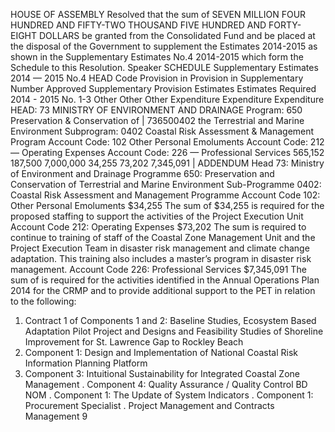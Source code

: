 HOUSE OF ASSEMBLY
Resolved that the sum of SEVEN MILLION FOUR HUNDRED AND FIFTY-TWO THOUSAND FIVE HUNDRED AND FORTY-EIGHT DOLLARS be granted from the Consolidated Fund and be placed at the disposal of the Government to supplement the Estimates 2014-2015 as shown in the Supplementary Estimates No.4 2014-2015 which form the Schedule to this Resolution.
Speaker
SCHEDULE
Supplementary Estimates 2014 — 2015 No.4
HEAD Code Provision in Provision in Supplementary Number Approved Supplementary Provision Estimates Estimates Required 2014 - 2015 No. 1-3 Other Other Other Expenditure Expenditure Expenditure HEAD: 73 MINISTRY OF ENVIRONMENT AND DRAINAGE Program: 650 Preservation & Conservation of | 736500402 the Terrestrial and Marine Environment Subprogram: 0402 Coastal Risk Assessment & Management Program Account Code: 102 Other Personal Emoluments Account Code: 212 — Operating Expenses Account Code: 226 — Professional Services 565,152 187,500 7,000,000 34,255 73,202 7,345,091
|
ADDENDUM
Head 73: Ministry of Environment and Drainage
Programme 650: Preservation and Conservation of Terrestrial and Marine Environment
Sub-Programme 0402: Coastal Risk Assessment and Management Programme
Account Code 102: Other Personal Emoluments $34,255
The sum of $34,255 is required for the proposed staffing to support the activities of the Project Execution Unit
Account Code 212: Operating Expenses $73,202
The sum is required to continue to training of staff of the Coastal Zone Management Unit and the Project Execution Team in disaster risk management and climate change adaptation. This training also includes a master’s program in disaster risk management.
Account Code 226: Professional Services $7,345,091
The sum of is required for the activities identified in the Annual Operations Plan 2014 for the CRMP and to provide additional support to the PET in relation to the following:
1. Contract 1 of Components 1 and 2: Baseline Studies, Ecosystem Based Adaptation Pilot Project and Designs and Feasibility Studies of Shoreline Improvement for St. Lawrence Gap to Rockley Beach
2. Component 1: Design and Implementation of National Coastal Risk Information Planning Platform
3. Component 3: Intuitional Sustainability for Integrated Coastal Zone Management
. Component 4: Quality Assurance / Quality Control BD
NOM
. Component 1: The Update of System Indicators
. Component 1: Procurement Specialist
. Project Management and Contracts Management
9
